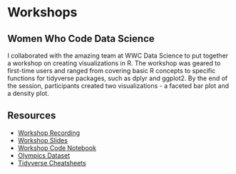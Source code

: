 # Workshops

## Women Who Code Data Science

I collaborated with the amazing team at WWC Data Science to put together a workshop on creating visualizations in R. The workshop was geared to first-time users and ranged from covering basic R concepts to specific functions for tidyverse packages, such as dplyr and ggplot2. By the end of the session, participants created two visualizations - a faceted bar plot and a density plot.

## Resources
- [Workshop Recording](https://www.youtube.com/watch?v=KZbc091mybE)
- [Workshop Slides]()
- [Workshop Code Notebook]()
- [Olympics Dataset](https://github.com/rfordatascience/tidytuesday/blob/master/data/2021/2021-07-27/readme.md)
- [Tidyverse Cheatsheets]()

